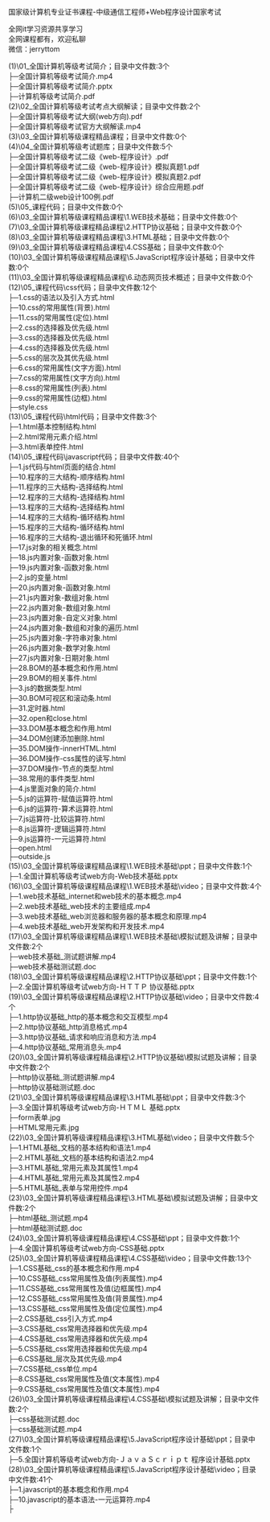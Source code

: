 国家级计算机专业证书课程-中级通信工程师+Web程序设计国家考试

全网it学习资源共享学习<br>全网课程都有，欢迎私聊<br>微信：jerryttom<br>

(1)\01_全国计算机等级考试简介；目录中文件数:3个<br> ├─全国计算机等级考试简介.mp4<br> ├─全国计算机等级考试简介.pptx<br> ├─计算机等级考试简介.pdf<br> (2)\02_全国计算机等级考试考点大纲解读；目录中文件数:2个<br> ├─全国计算机等级考试大纲(web方向).pdf<br> ├─全国计算机等级考试官方大纲解读.mp4<br> (3)\03_全国计算机等级课程精品课程；目录中文件数:0个<br> (4)\04_全国计算机等级考试题库；目录中文件数:5个<br> ├─全国计算机等级考试二级《web-程序设计》.pdf<br> ├─全国计算机等级考试二级《web-程序设计》模拟真题1.pdf<br> ├─全国计算机等级考试二级《web-程序设计》模拟真题2.pdf<br> ├─全国计算机等级考试二级《web-程序设计》综合应用题.pdf<br> ├─计算机二级web设计100例.pdf<br> (5)\05_课程代码；目录中文件数:0个<br> (6)\03_全国计算机等级课程精品课程\1.WEB技术基础；目录中文件数:0个<br> (7)\03_全国计算机等级课程精品课程\2.HTTP协议基础；目录中文件数:0个<br> (8)\03_全国计算机等级课程精品课程\3.HTML基础；目录中文件数:0个<br> (9)\03_全国计算机等级课程精品课程\4.CSS基础；目录中文件数:0个<br> (10)\03_全国计算机等级课程精品课程\5.JavaScript程序设计基础；目录中文件数:0个<br> (11)\03_全国计算机等级课程精品课程\6.动态网页技术概述；目录中文件数:0个<br> (12)\05_课程代码\css代码；目录中文件数:12个<br> ├─1.css的语法以及引入方式.html<br> ├─10.css的常用属性(背景).html<br> ├─11.css的常用属性(定位).html<br> ├─2.css的选择器及优先级.html<br> ├─3.css的选择器及优先级.html<br> ├─4.css的选择器及优先级.html<br> ├─5.css的层次及其优先级.html<br> ├─6.css的常用属性(文字方面).html<br> ├─7.css的常用属性(文字方向).html<br> ├─8.css的常用属性(列表).html<br> ├─9.css的常用属性(边框).html<br> ├─style.css<br> (13)\05_课程代码\html代码；目录中文件数:3个<br> ├─1.html基本控制结构.html<br> ├─2.html常用元素介绍.html<br> ├─3.html表单控件.html<br> (14)\05_课程代码\javascript代码；目录中文件数:40个<br> ├─1.js代码与html页面的结合.html<br> ├─10.程序的三大结构-顺序结构.html<br> ├─11.程序的三大结构-选择结构.html<br> ├─12.程序的三大结构-选择结构.html<br> ├─13.程序的三大结构-选择结构.html<br> ├─14.程序的三大结构-循环结构.html<br> ├─15.程序的三大结构-循环结构.html<br> ├─16.程序的三大结构-退出循环和死循环.html<br> ├─17.js对象的相关概念.html<br> ├─18.js内置对象-函数对象.html<br> ├─19.js内置对象-函数对象.html<br> ├─2.js的变量.html<br> ├─20.js内置对象-函数对象.html<br> ├─21.js内置对象-数组对象.html<br> ├─22.js内置对象-数组对象.html<br> ├─23.js内置对象-自定义对象.html<br> ├─24.js内置对象-数组和对象的遍历.html<br> ├─25.js内置对象-字符串对象.html<br> ├─26.js内置对象-数学对象.html<br> ├─27.js内置对象-日期对象.html<br> ├─28.BOM的基本概念和作用.html<br> ├─29.BOM的相关事件.html<br> ├─3.js的数据类型.html<br> ├─30.BOM可视区和滚动条.html<br> ├─31.定时器.html<br> ├─32.open和close.html<br> ├─33.DOM基本概念和作用.html<br> ├─34.DOM创建添加删除.html<br> ├─35.DOM操作-innerHTML.html<br> ├─36.DOM操作-css属性的读写.html<br> ├─37.DOM操作-节点的类型.html<br> ├─38.常用的事件类型.html<br> ├─4.js里面对象的简介.html<br> ├─5.js的运算符-赋值运算符.html<br> ├─6.js的运算符-算术运算符.html<br> ├─7.js运算符-比较运算符.html<br> ├─8.js运算符-逻辑运算符.html<br> ├─9.js运算符-一元运算符.html<br> ├─open.html<br> ├─outside.js<br> (15)\03_全国计算机等级课程精品课程\1.WEB技术基础\ppt；目录中文件数:1个<br> ├─1.全国计算机等级考试web方向-Web技术基础.pptx<br> (16)\03_全国计算机等级课程精品课程\1.WEB技术基础\video；目录中文件数:4个<br> ├─1.web技术基础_internet和web技术的基本概念.mp4<br> ├─2.web技术基础_web技术的主要组成.mp4<br> ├─3.web技术基础_web浏览器和服务器的基本概念和原理.mp4<br> ├─4.web技术基础_web开发架构和开发技术.mp4<br> (17)\03_全国计算机等级课程精品课程\1.WEB技术基础\模拟试题及讲解；目录中文件数:2个<br> ├─web技术基础_测试题讲解.mp4<br> ├─web技术基础测试题.doc<br> (18)\03_全国计算机等级课程精品课程\2.HTTP协议基础\ppt；目录中文件数:1个<br> ├─2.全国计算机等级考试web方向-ＨＴＴＰ 协议基础.pptx<br> (19)\03_全国计算机等级课程精品课程\2.HTTP协议基础\video；目录中文件数:4个<br> ├─1.http协议基础_http的基本概念和交互模型.mp4<br> ├─2.http协议基础_http消息格式.mp4<br> ├─3.http协议基础_请求和响应消息和方法.mp4<br> ├─4.http协议基础_常用消息头.mp4<br> (20)\03_全国计算机等级课程精品课程\2.HTTP协议基础\模拟试题及讲解；目录中文件数:2个<br> ├─http协议基础_测试题讲解.mp4<br> ├─http协议基础测试题.doc<br> (21)\03_全国计算机等级课程精品课程\3.HTML基础\ppt；目录中文件数:3个<br> ├─3.全国计算机等级考试web方向-ＨＴＭＬ 基础.pptx<br> ├─form表单.jpg<br> ├─HTML常用元素.jpg<br> (22)\03_全国计算机等级课程精品课程\3.HTML基础\video；目录中文件数:5个<br> ├─1.HTML基础_文档的基本结构和语法1.mp4<br> ├─2.HTML基础_文档的基本结构和语法2.mp4<br> ├─3.HTML基础_常用元素及其属性1.mp4<br> ├─4.HTML基础_常用元素及其属性2.mp4<br> ├─5.HTML基础_表单与常用控件.mp4<br> (23)\03_全国计算机等级课程精品课程\3.HTML基础\模拟试题及讲解；目录中文件数:2个<br> ├─html基础_测试题.mp4<br> ├─html基础测试题.doc<br> (24)\03_全国计算机等级课程精品课程\4.CSS基础\ppt；目录中文件数:1个<br> ├─4.全国计算机等级考试web方向-CSS基础.pptx<br> (25)\03_全国计算机等级课程精品课程\4.CSS基础\video；目录中文件数:13个<br> ├─1.CSS基础_css的基本概念和作用.mp4<br> ├─10.CSS基础_css常用属性及值(列表属性).mp4<br> ├─11.CSS基础_css常用属性及值(边框属性).mp4<br> ├─12.CSS基础_css常用属性及值(背景属性).mp4<br> ├─13.CSS基础_css常用属性及值(定位属性).mp4<br> ├─2.CSS基础_css引入方式.mp4<br> ├─3.CSS基础_css常用选择器和优先级.mp4<br> ├─4.CSS基础_css常用选择器和优先级.mp4<br> ├─5.CSS基础_css常用选择器和优先级.mp4<br> ├─6.CSS基础_层次及其优先级.mp4<br> ├─7.CSS基础_css单位.mp4<br> ├─8.CSS基础_css常用属性及值(文本属性).mp4<br> ├─9.CSS基础_css常用属性及值(文本属性).mp4<br> (26)\03_全国计算机等级课程精品课程\4.CSS基础\模拟试题及讲解；目录中文件数:2个<br> ├─css基础测试题.doc<br> ├─css基础测试题.mp4<br> (27)\03_全国计算机等级课程精品课程\5.JavaScript程序设计基础\ppt；目录中文件数:1个<br> ├─5.全国计算机等级考试web方向-ＪａｖａＳｃｒｉｐｔ 程序设计基础.pptx<br> (28)\03_全国计算机等级课程精品课程\5.JavaScript程序设计基础\video；目录中文件数:41个<br> ├─1.javascript的基本概念和作用.mp4<br> ├─10.javascript的基本语法-一元运算符.mp4<br> ├